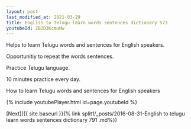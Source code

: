 ```yaml
---
layout: post
last_modified_at: 2021-03-29
title: English to Telugu learn words sentences dictionary 573 
youtubeId: ZBZD3KcmuMw
---
```

 
 
Helps to learn Telugu words and sentences for English speakers.

Opportunitiy to repeat the words sentences. 

Practice Telugu language. 
 
10 minutes practice every day. 
 
How to learn Telugu words and sentences for English speakers 
 
{% include youtubePlayer.html id=page.youtubeId %}
 
 
[Next]({{ site.baseurl }}{% link  split1/_posts/2016-08-31-English to telugu learn words sentences dictionary 791 .md%})
 
